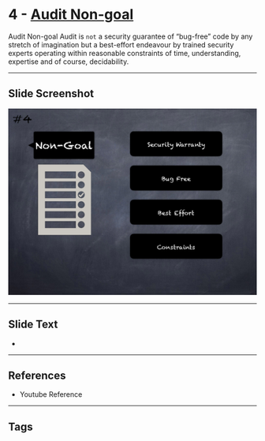 
# 4 - [Audit Non-goal](./Audit%20Non-goal.md)

Audit Non-goal Audit is `not` a security guarantee of “bug-free” code by any stretch of imagination but a best-effort endeavour by trained security experts operating within reasonable constraints of time, understanding, expertise and of course, decidability.




___
## Slide Screenshot
![004.png](../../images/6.%20Audit%20Techniques%20and%20Tools%20101/004.png)
___
## Slide Text
- 
___
## References
- Youtube Reference
___
## Tags

